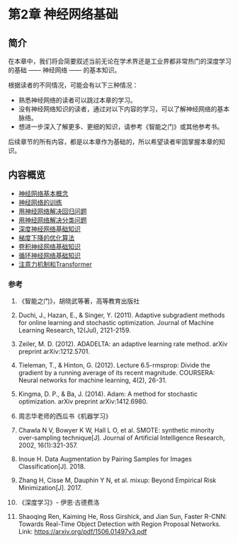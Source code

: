 <!--Copyright © Microsoft Corporation. All rights reserved.
  适用于[License](https://github.com/microsoft/AI-System/blob/main/LICENSE)版权许可-->

# 第2章 神经网络基础
  
## 简介

在本章中，我们将会简要叙述当前无论在学术界还是工业界都非常热门的深度学习的基础 —— 神经网络 —— 的基本知识。

根据读者的不同情况，可能会有以下三种情况：

- 熟悉神经网络的读者可以跳过本章的学习。
- 没有神经网络知识的读者，通过对以下内容的学习，可以了解神经网络的基本脉络。
- 想进一步深入了解更多、更细的知识，请参考《智能之门》或其他参考书。

后续章节的所有内容，都是以本章作为基础的，所以希望读者牢固掌握本章的知识。


## 内容概览

- [神经网络基本概念](2.1-神经网络基本概念.md)
- [神经网络的训练](2.2-神经网络的训练.md)
- [用神经网络解决回归问题](2.3-解决回归问题.md)
- [用神经网络解决分类问题](2.4-解决分类问题.md)
- [深度神经网络基础知识](2.5-深度神经网络.md)
- [梯度下降的优化算法](2.6-梯度下降的优化算法.md)
- [卷积神经网络基础知识](2.7-卷积神经网络.md)
- [循环神经网络基础知识](2.8-循环神经网络.md)
- [注意力机制和Transformer](2.9-注意力机制和Transformer.md)


### 参考

1. 《智能之门》，胡晓武等著，高等教育出版社

2. Duchi, J., Hazan, E., & Singer, Y. (2011). Adaptive subgradient methods for online learning and stochastic optimization. Journal of Machine Learning Research, 12(Jul), 2121-2159.

3. Zeiler, M. D. (2012). ADADELTA: an adaptive learning rate method. arXiv preprint arXiv:1212.5701.

4. Tieleman, T., & Hinton, G. (2012). Lecture 6.5-rmsprop: Divide the gradient by a running average of its recent magnitude. COURSERA: Neural networks for machine learning, 4(2), 26-31.

5. Kingma, D. P., & Ba, J. (2014). Adam: A method for stochastic optimization. arXiv preprint arXiv:1412.6980.

6. 周志华老师的西瓜书《机器学习》

7. Chawla N V, Bowyer K W, Hall L O, et al. SMOTE: synthetic minority over-sampling technique[J]. Journal of Artificial Intelligence Research, 2002, 16(1):321-357.

8.  Inoue H. Data Augmentation by Pairing Samples for Images Classification[J]. 2018.

9. Zhang H, Cisse M, Dauphin Y N, et al. mixup: Beyond Empirical Risk Minimization[J]. 2017.

10. 《深度学习》- 伊恩·古德费洛

11. Shaoqing Ren, Kaiming He, Ross Girshick, and Jian Sun, Faster R-CNN: Towards Real-Time Object Detection with Region Proposal Networks. Link: https://arxiv.org/pdf/1506.01497v3.pdf
